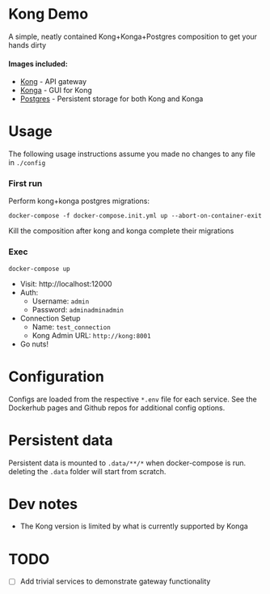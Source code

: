 # Kong Demo

A simple, neatly contained Kong+Konga+Postgres composition to get your hands dirty

#### Images included:

- [Kong](https://hub.docker.com/_/kong/) - API gateway
- [Konga](https://hub.docker.com/r/pantsel/konga/) - GUI for Kong
- [Postgres](https://hub.docker.com/_/postgres/) - Persistent storage for both Kong and Konga

# Usage

The following usage instructions assume you made no changes to any file in `./config`

### First run

Perform kong+konga postgres migrations:

`docker-compose -f docker-compose.init.yml up --abort-on-container-exit`

Kill the composition after kong and konga complete their migrations

### Exec

`docker-compose up` 
- Visit: http://localhost:12000 
- Auth: 
    - Username: `admin`
    - Password: `adminadminadmin`
- Connection Setup
    - Name: `test_connection`
    - Kong Admin URL: `http://kong:8001`
- Go nuts!

# Configuration

Configs are loaded from the respective `*.env` file for each service. See the Dockerhub pages and Github repos for additional config options.

# Persistent data

Persistent data is mounted to `.data/**/*` when docker-compose is run. deleting the `.data` folder will start from scratch.

# Dev notes

- The Kong version is limited by what is currently supported by Konga

# TODO

- [ ] Add trivial services to demonstrate gateway functionality